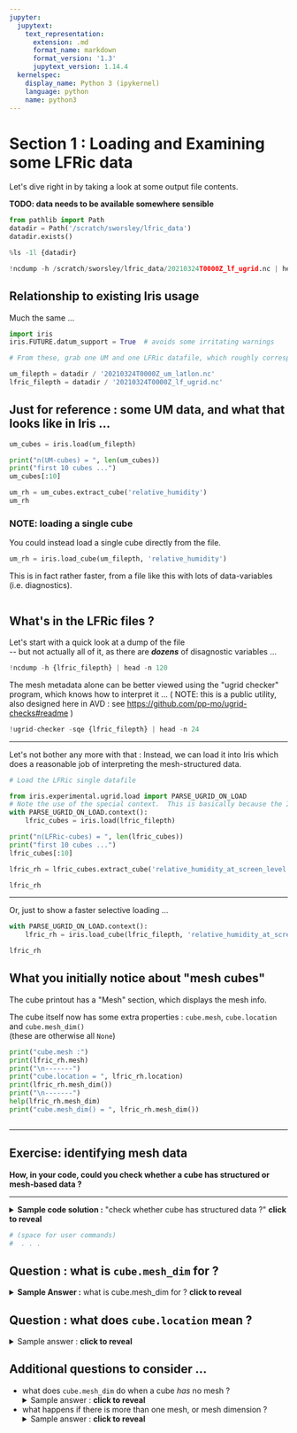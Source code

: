 ```yaml
---
jupyter:
  jupytext:
    text_representation:
      extension: .md
      format_name: markdown
      format_version: '1.3'
      jupytext_version: 1.14.4
  kernelspec:
    display_name: Python 3 (ipykernel)
    language: python
    name: python3
---
```


# Section 1 : Loading and Examining some LFRic data

Let's dive right in by taking a look at some output file contents.

**TODO: data needs to be available somewhere sensible**

```python tags=[]
from pathlib import Path
datadir = Path('/scratch/sworsley/lfric_data')
datadir.exists()
```

```python
%ls -1l {datadir}
```

```python
!ncdump -h /scratch/sworsley/lfric_data/20210324T0000Z_lf_ugrid.nc | head -n 100
```

## Relationship to existing Iris usage

Much the same ...


```python
import iris
iris.FUTURE.datum_support = True  # avoids some irritating warnings
```

```python
# From these, grab one UM and one LFRic datafile, which roughly correspond

um_filepth = datadir / '20210324T0000Z_um_latlon.nc'
lfric_filepth = datadir / '20210324T0000Z_lf_ugrid.nc'
```

<!-- #region tags=[] -->
## Just for reference : some UM data, and what that looks like in Iris ...
<!-- #endregion -->

```python
um_cubes = iris.load(um_filepth)
```

```python
print("n(UM-cubes) = ", len(um_cubes))
print("first 10 cubes ...")
um_cubes[:10]
```

```python
um_rh = um_cubes.extract_cube('relative_humidity')
um_rh
```

<!-- #region -->
### NOTE: loading a single cube
You could instead load a single cube directly from the file.  
```python
um_rh = iris.load_cube(um_filepth, 'relative_humidity')
```
This is in fact rather faster, from a file like this with lots of data-variables (i.e. diagnostics).
<!-- #endregion -->

```python

```

## What's in the LFRic files ?

Let's start with a quick look at a dump of the file  
 -- but not actually all of it, as there are ***dozens*** of disagnostic variables ...
 

```python
!ncdump -h {lfric_filepth} | head -n 120
```

The mesh metadata alone can be better viewed using the "ugrid checker" program, which knows how to interpret it ...
( NOTE:  this is a public utility, also designed here in AVD : see https://github.com/pp-mo/ugrid-checks#readme )

```python
!ugrid-checker -sqe {lfric_filepth} | head -n 24
```

---

Let's not bother any more with that : Instead, we can load it into Iris which does a reasonable job of interpreting the mesh-structured data.


```python
# Load the LFRic single datafile 

from iris.experimental.ugrid.load import PARSE_UGRID_ON_LOAD
# Note the use of the special context.  This is basically because the Iris mesh functionality is still 'experimental'
with PARSE_UGRID_ON_LOAD.context():
    lfric_cubes = iris.load(lfric_filepth)
```

```python
print("n(LFRic-cubes) = ", len(lfric_cubes))
print("first 10 cubes ...")
lfric_cubes[:10]
```

```python
lfric_rh = lfric_cubes.extract_cube('relative_humidity_at_screen_level')

lfric_rh
```

---
Or, just to show a faster selective loading ...

```python
with PARSE_UGRID_ON_LOAD.context():
    lfric_rh = iris.load_cube(lfric_filepth, 'relative_humidity_at_screen_level')

lfric_rh
```

## What you initially notice about "mesh cubes"

The cube printout has a "Mesh" section, which displays the mesh info.

The cube itself now has some extra properties : `cube.mesh`, `cube.location` and `cube.mesh_dim()`  
(these are otherwise all `None`)

```python
print("cube.mesh :")
print(lfric_rh.mesh)
print("\n-------")
print("cube.location = ", lfric_rh.location)
print(lfric_rh.mesh_dim())
print("\n-------")
help(lfric_rh.mesh_dim)
print("cube.mesh_dim() = ", lfric_rh.mesh_dim())
```

```python

```

<!-- #region tags=[] -->
---

## Exercise: identifying mesh data
**How, in your code, could you check whether a cube has structured or mesh-based data ?**

---

<details><summary><b>Sample code solution :</b> "check whether cube has structured data ?" <b>click to reveal</b></summary>

<br>

```python
#-------------------------------
# Utility Function
#
def is_meshcube(cube):
    return cube.mesh is not None

#-------------------------------
# Testing ...
#
from iris.tests.stock import realistic_3d
nonmesh_cube = realistic_3d()
print('Cube: ', repr(nonmesh_cube), '\n  - is_meshcube ?', is_meshcube(nonmesh_cube))

print()
from iris.tests.stock.mesh import sample_mesh_cube
mesh_cube = sample_mesh_cube()
print('Cube: ', repr(mesh_cube), '\n  - is_meshcube ?', is_meshcube(mesh_cube))

```
---
    
**NOTE :**
  * **Try this code**, by pasting it into a code cell + running ...
  * try it also with the 'lfric_rh' cube
</details>
<!-- #endregion -->

```python
# (space for user commands)
#  . . .
```

## Question : what is `cube.mesh_dim` for ?


<details><summary><b>Sample Answer :</b> what is cube.mesh_dim for ? <b>click to reveal</b></summary>
It is a function which you call, returning an integer.
<br/>The result tells you which cube dimension is the mesh dimension  -- that is, the cube dimension which indexes the individual elements of the mesh

See [Iris API docs for `Cube.mesh_dim`](https://scitools-iris.readthedocs.io/en/latest/generated/api/iris/cube.html#iris.cube.Cube.mesh_dim)

</details>


## Question : what does `cube.location` mean ?

<details><summary>Sample answer : <b>click to reveal</b></summary>
It returns a string, "node", "edge" or "face", indicating the type of mesh element which the cube data is mapped to.

See in [Iris "Mesh Support" docs](https://scitools-iris.readthedocs.io/en/latest/further_topics/ugrid/data_model.html?highlight=location#the-basics)

</details>


## Additional questions to consider ...

  * what does `cube.mesh_dim` do when a cube *has* no mesh ?
        <details><summary>Sample answer : <b>click to reveal</b></summary>
    It returns `None`.
    </details>
  * what happens if there is more than one mesh, or mesh dimension ?
    <details><summary>Sample answer : <b>click to reveal</b></summary>
    A bit of a "trick question" !  
    </br>In UGRID, a data-variable can have at most <i>one</i> location and mesh.  Therefore, since each Iris cube represents a CF data-variable, it can only have one mesh, and one mesh dimension -- that of its location in the mesh.
    </details>

```python

```

```python

```
